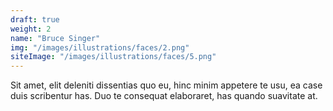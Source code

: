 ```yaml
---
draft: true
weight: 2
name: "Bruce Singer"
img: "/images/illustrations/faces/2.png"
siteImage: "/images/illustrations/faces/5.png"
---
```


Sit amet, elit deleniti dissentias quo eu, hinc minim appetere te usu, ea case duis scribentur has. Duo te consequat elaboraret, has quando suavitate at.
